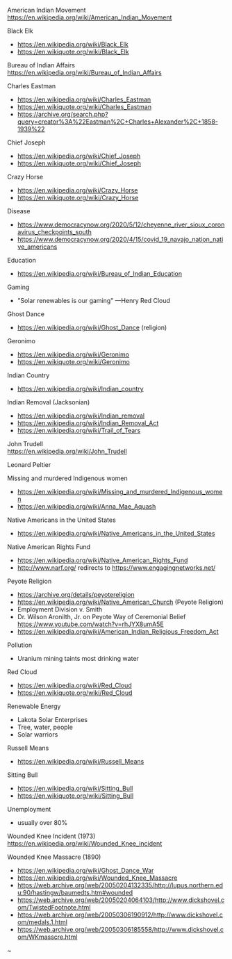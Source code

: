 American Indian Movement    
https://en.wikipedia.org/wiki/American_Indian_Movement

Black Elk

* https://en.wikipedia.org/wiki/Black_Elk
* https://en.wikiquote.org/wiki/Black_Elk

Bureau of Indian Affairs    
https://en.wikipedia.org/wiki/Bureau_of_Indian_Affairs

Charles Eastman

* https://en.wikipedia.org/wiki/Charles_Eastman
* https://en.wikiquote.org/wiki/Charles_Eastman
* https://archive.org/search.php?query=creator%3A%22Eastman%2C+Charles+Alexander%2C+1858-1939%22

Chief Joseph

* https://en.wikipedia.org/wiki/Chief_Joseph
* https://en.wikiquote.org/wiki/Chief_Joseph

Crazy Horse

* https://en.wikipedia.org/wiki/Crazy_Horse
* https://en.wikiquote.org/wiki/Crazy_Horse

Disease

* https://www.democracynow.org/2020/5/12/cheyenne_river_sioux_coronavirus_checkpoints_south
* https://www.democracynow.org/2020/4/15/covid_19_navajo_nation_native_americans

Education
* https://en.wikipedia.org/wiki/Bureau_of_Indian_Education

Gaming

* "Solar renewables is our gaming" —Henry Red Cloud

Ghost Dance

* https://en.wikipedia.org/wiki/Ghost_Dance (religion)

Geronimo

* https://en.wikipedia.org/wiki/Geronimo
* https://en.wikiquote.org/wiki/Geronimo

Indian Country

* https://en.wikipedia.org/wiki/Indian_country

Indian Removal (Jacksonian)

* https://en.wikipedia.org/wiki/Indian_removal
* https://en.wikipedia.org/wiki/Indian_Removal_Act
* https://en.wikipedia.org/wiki/Trail_of_Tears

John Trudell    
https://en.wikipedia.org/wiki/John_Trudell

Leonard Peltier

Missing and murdered Indigenous women

* https://en.wikipedia.org/wiki/Missing_and_murdered_Indigenous_women
* https://en.wikipedia.org/wiki/Anna_Mae_Aquash

Native Americans in the United States

* https://en.wikipedia.org/wiki/Native_Americans_in_the_United_States

Native American Rights Fund

* https://en.wikipedia.org/wiki/Native_American_Rights_Fund
* http://www.narf.org/ redirects to https://www.engagingnetworks.net/

Peyote Religion

* https://archive.org/details/peyotereligion
* https://en.wikipedia.org/wiki/Native_American_Church (Peyote Religion)
* Employment Division v. Smith
* Dr. Wilson Aronilth, Jr. on Peyote Way of Ceremonial Belief    
  https://www.youtube.com/watch?v=rhJYX8umA5E
* https://en.wikipedia.org/wiki/American_Indian_Religious_Freedom_Act

Pollution

* Uranium mining taints most drinking water

Red Cloud

* https://en.wikipedia.org/wiki/Red_Cloud
* https://en.wikiquote.org/wiki/Red_Cloud

Renewable Energy

* Lakota Solar Enterprises
* Tree, water, people
* Solar warriors

Russell Means

* https://en.wikipedia.org/wiki/Russell_Means

Sitting Bull

* https://en.wikipedia.org/wiki/Sitting_Bull
* https://en.wikiquote.org/wiki/Sitting_Bull

Unemployment

* usually over 80%

Wounded Knee Incident (1973)    
https://en.wikipedia.org/wiki/Wounded_Knee_incident

Wounded Knee Massacre (1890)

* https://en.wikipedia.org/wiki/Ghost_Dance_War
* https://en.wikipedia.org/wiki/Wounded_Knee_Massacre
* https://web.archive.org/web/20050204132335/http://lupus.northern.edu:90/hastingw/baumedts.htm#wounded
* https://web.archive.org/web/20050204064103/http://www.dickshovel.com/TwistedFootnote.html
* https://web.archive.org/web/20050306190912/http://www.dickshovel.com/medals.1.html
* https://web.archive.org/web/20050306185558/http://www.dickshovel.com/WKmasscre.html

~
